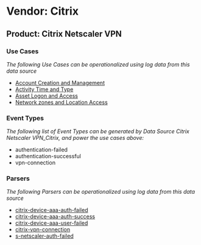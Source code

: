 Vendor: Citrix
==============
Product: Citrix Netscaler VPN
-----------------------------

### Use Cases

_The following Use Cases can be operationalized using log data from this data source_

* [Account Creation and Management](../UseCases/usecase_account_creation_and_management.md)
* [Activity Time  and Type](../UseCases/usecase_activity_time__and_type.md)
* [Asset Logon and Access](../UseCases/usecase_asset_logon_and_access.md)
* [Network zones and Location Access](../UseCases/usecase_network_zones_and_location_access.md)


### Event Types

_The following list of Event Types can be generated by Data Source Citrix Netscaler VPN_Citrix, and power the use cases above:_

- authentication-failed
- authentication-successful
- vpn-connection


### Parsers

_The following Parsers can be operationalized using log data from this data source_

* [citrix-device-aaa-auth-failed](../Parsers/parserContent_citrix-device-aaa-auth-failed.md)
* [citrix-device-aaa-auth-success](../Parsers/parserContent_citrix-device-aaa-auth-success.md)
* [citrix-device-aaa-user-failed](../Parsers/parserContent_citrix-device-aaa-user-failed.md)
* [citrix-vpn-connection](../Parsers/parserContent_citrix-vpn-connection.md)
* [s-netscaler-auth-failed](../Parsers/parserContent_s-netscaler-auth-failed.md)
